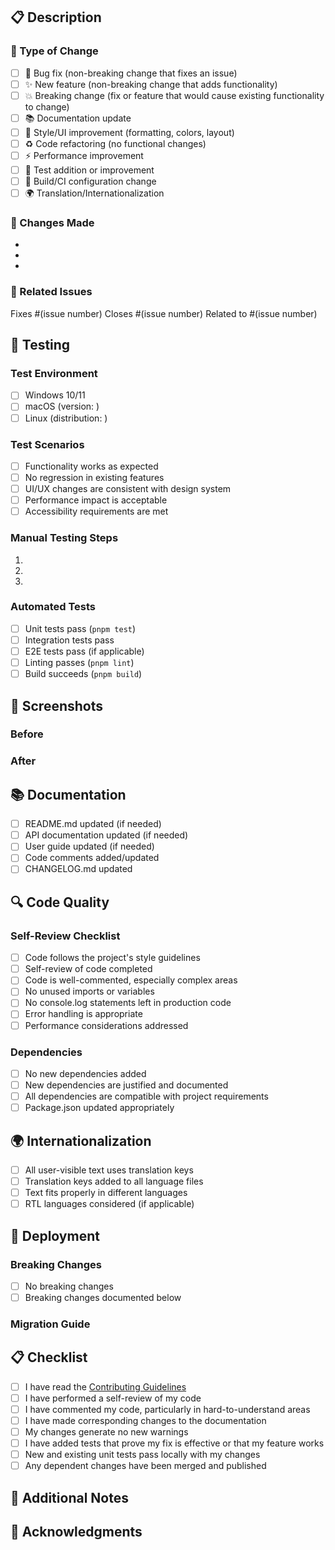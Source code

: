 ## 📋 Description

<!-- Provide a brief summary of the changes in this PR -->

### 🔄 Type of Change

<!-- Check the type of change this PR introduces -->

- [ ] 🐛 Bug fix (non-breaking change that fixes an issue)
- [ ] ✨ New feature (non-breaking change that adds functionality)
- [ ] 💥 Breaking change (fix or feature that would cause existing functionality to change)
- [ ] 📚 Documentation update
- [ ] 🎨 Style/UI improvement (formatting, colors, layout)
- [ ] ♻️ Code refactoring (no functional changes)
- [ ] ⚡ Performance improvement
- [ ] 🧪 Test addition or improvement
- [ ] 🔧 Build/CI configuration change
- [ ] 🌍 Translation/Internationalization

### 📝 Changes Made

<!-- Describe what changes were made -->

- 
- 
- 

### 🔗 Related Issues

<!-- Link any related issues -->

Fixes #(issue number)
Closes #(issue number)
Related to #(issue number)

## 🧪 Testing

<!-- Describe how you tested your changes -->

### Test Environment

- [ ] Windows 10/11
- [ ] macOS (version: )
- [ ] Linux (distribution: )

### Test Scenarios

<!-- List the test scenarios you've covered -->

- [ ] Functionality works as expected
- [ ] No regression in existing features
- [ ] UI/UX changes are consistent with design system
- [ ] Performance impact is acceptable
- [ ] Accessibility requirements are met

### Manual Testing Steps

<!-- Provide step-by-step testing instructions -->

1. 
2. 
3. 

### Automated Tests

- [ ] Unit tests pass (`pnpm test`)
- [ ] Integration tests pass
- [ ] E2E tests pass (if applicable)
- [ ] Linting passes (`pnpm lint`)
- [ ] Build succeeds (`pnpm build`)

## 📸 Screenshots

<!-- Add screenshots if your changes affect the UI -->

### Before
<!-- Screenshot of the old UI/behavior -->

### After
<!-- Screenshot of the new UI/behavior -->

## 📚 Documentation

<!-- Check if documentation needs to be updated -->

- [ ] README.md updated (if needed)
- [ ] API documentation updated (if needed)
- [ ] User guide updated (if needed)
- [ ] Code comments added/updated
- [ ] CHANGELOG.md updated

## 🔍 Code Quality

### Self-Review Checklist

- [ ] Code follows the project's style guidelines
- [ ] Self-review of code completed
- [ ] Code is well-commented, especially complex areas
- [ ] No unused imports or variables
- [ ] No console.log statements left in production code
- [ ] Error handling is appropriate
- [ ] Performance considerations addressed

### Dependencies

- [ ] No new dependencies added
- [ ] New dependencies are justified and documented
- [ ] All dependencies are compatible with project requirements
- [ ] Package.json updated appropriately

## 🌍 Internationalization

<!-- If your changes affect text/UI -->

- [ ] All user-visible text uses translation keys
- [ ] Translation keys added to all language files
- [ ] Text fits properly in different languages
- [ ] RTL languages considered (if applicable)

## 🚀 Deployment

### Breaking Changes

<!-- List any breaking changes -->

- [ ] No breaking changes
- [ ] Breaking changes documented below

<!-- If there are breaking changes, describe them: -->

### Migration Guide

<!-- If users need to migrate, provide instructions -->

## 📋 Checklist

<!-- Final checklist before submitting -->

- [ ] I have read the [Contributing Guidelines](../CONTRIBUTING.md)
- [ ] I have performed a self-review of my code
- [ ] I have commented my code, particularly in hard-to-understand areas
- [ ] I have made corresponding changes to the documentation
- [ ] My changes generate no new warnings
- [ ] I have added tests that prove my fix is effective or that my feature works
- [ ] New and existing unit tests pass locally with my changes
- [ ] Any dependent changes have been merged and published

## 💬 Additional Notes

<!-- Any additional information that reviewers should know -->

## 🙏 Acknowledgments

<!-- Credit any collaborators, references, or inspirations --> 